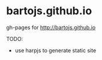 bartojs.github.io
=================

gh-pages for http://bartojs.github.io

TODO:
* use harpjs to generate static site

